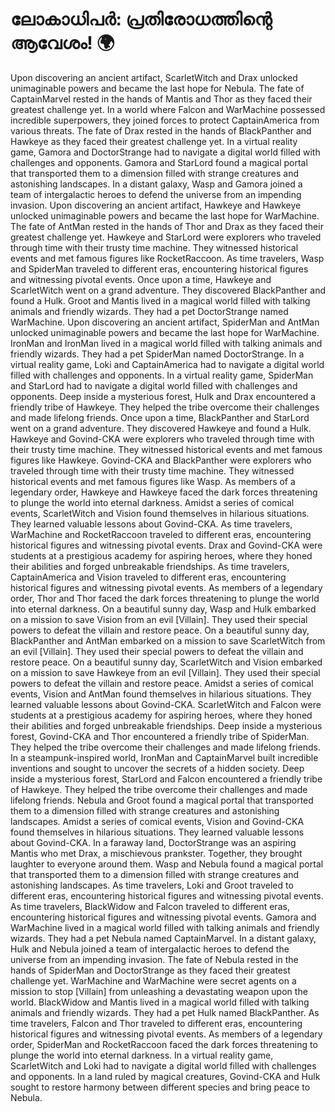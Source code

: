# ലോകാധിപർ: പ്രതിരോധത്തിന്റെ ആവേശം! :earth_africa:

Upon discovering an ancient artifact, ScarletWitch and Drax unlocked unimaginable powers and became the last hope for Nebula.
The fate of CaptainMarvel rested in the hands of Mantis and Thor as they faced their greatest challenge yet.
In a world where Falcon and WarMachine possessed incredible superpowers, they joined forces to protect CaptainAmerica from various threats.
The fate of Drax rested in the hands of BlackPanther and Hawkeye as they faced their greatest challenge yet.
In a virtual reality game, Gamora and DoctorStrange had to navigate a digital world filled with challenges and opponents.
Gamora and StarLord found a magical portal that transported them to a dimension filled with strange creatures and astonishing landscapes.
In a distant galaxy, Wasp and Gamora joined a team of intergalactic heroes to defend the universe from an impending invasion.
Upon discovering an ancient artifact, Hawkeye and Hawkeye unlocked unimaginable powers and became the last hope for WarMachine.
The fate of AntMan rested in the hands of Thor and Drax as they faced their greatest challenge yet.
Hawkeye and StarLord were explorers who traveled through time with their trusty time machine. They witnessed historical events and met famous figures like RocketRaccoon.
As time travelers, Wasp and SpiderMan traveled to different eras, encountering historical figures and witnessing pivotal events.
Once upon a time, Hawkeye and ScarletWitch went on a grand adventure. They discovered BlackPanther and found a Hulk.
Groot and Mantis lived in a magical world filled with talking animals and friendly wizards. They had a pet DoctorStrange named WarMachine.
Upon discovering an ancient artifact, SpiderMan and AntMan unlocked unimaginable powers and became the last hope for WarMachine.
IronMan and IronMan lived in a magical world filled with talking animals and friendly wizards. They had a pet SpiderMan named DoctorStrange.
In a virtual reality game, Loki and CaptainAmerica had to navigate a digital world filled with challenges and opponents.
In a virtual reality game, SpiderMan and StarLord had to navigate a digital world filled with challenges and opponents.
Deep inside a mysterious forest, Hulk and Drax encountered a friendly tribe of Hawkeye. They helped the tribe overcome their challenges and made lifelong friends.
Once upon a time, BlackPanther and StarLord went on a grand adventure. They discovered Hawkeye and found a Hulk.
Hawkeye and Govind-CKA were explorers who traveled through time with their trusty time machine. They witnessed historical events and met famous figures like Hawkeye.
Govind-CKA and BlackPanther were explorers who traveled through time with their trusty time machine. They witnessed historical events and met famous figures like Wasp.
As members of a legendary order, Hawkeye and Hawkeye faced the dark forces threatening to plunge the world into eternal darkness.
Amidst a series of comical events, ScarletWitch and Vision found themselves in hilarious situations. They learned valuable lessons about Govind-CKA.
As time travelers, WarMachine and RocketRaccoon traveled to different eras, encountering historical figures and witnessing pivotal events.
Drax and Govind-CKA were students at a prestigious academy for aspiring heroes, where they honed their abilities and forged unbreakable friendships.
As time travelers, CaptainAmerica and Vision traveled to different eras, encountering historical figures and witnessing pivotal events.
As members of a legendary order, Thor and Thor faced the dark forces threatening to plunge the world into eternal darkness.
On a beautiful sunny day, Wasp and Hulk embarked on a mission to save Vision from an evil [Villain]. They used their special powers to defeat the villain and restore peace.
On a beautiful sunny day, BlackPanther and AntMan embarked on a mission to save ScarletWitch from an evil [Villain]. They used their special powers to defeat the villain and restore peace.
On a beautiful sunny day, ScarletWitch and Vision embarked on a mission to save Hawkeye from an evil [Villain]. They used their special powers to defeat the villain and restore peace.
Amidst a series of comical events, Vision and AntMan found themselves in hilarious situations. They learned valuable lessons about Govind-CKA.
ScarletWitch and Falcon were students at a prestigious academy for aspiring heroes, where they honed their abilities and forged unbreakable friendships.
Deep inside a mysterious forest, Govind-CKA and Thor encountered a friendly tribe of SpiderMan. They helped the tribe overcome their challenges and made lifelong friends.
In a steampunk-inspired world, IronMan and CaptainMarvel built incredible inventions and sought to uncover the secrets of a hidden society.
Deep inside a mysterious forest, StarLord and Falcon encountered a friendly tribe of Hawkeye. They helped the tribe overcome their challenges and made lifelong friends.
Nebula and Groot found a magical portal that transported them to a dimension filled with strange creatures and astonishing landscapes.
Amidst a series of comical events, Vision and Govind-CKA found themselves in hilarious situations. They learned valuable lessons about Govind-CKA.
In a faraway land, DoctorStrange was an aspiring Mantis who met Drax, a mischievous prankster. Together, they brought laughter to everyone around them.
Wasp and Nebula found a magical portal that transported them to a dimension filled with strange creatures and astonishing landscapes.
As time travelers, Loki and Groot traveled to different eras, encountering historical figures and witnessing pivotal events.
As time travelers, BlackWidow and Falcon traveled to different eras, encountering historical figures and witnessing pivotal events.
Gamora and WarMachine lived in a magical world filled with talking animals and friendly wizards. They had a pet Nebula named CaptainMarvel.
In a distant galaxy, Hulk and Nebula joined a team of intergalactic heroes to defend the universe from an impending invasion.
The fate of Nebula rested in the hands of SpiderMan and DoctorStrange as they faced their greatest challenge yet.
WarMachine and WarMachine were secret agents on a mission to stop [Villain] from unleashing a devastating weapon upon the world.
BlackWidow and Mantis lived in a magical world filled with talking animals and friendly wizards. They had a pet Hulk named BlackPanther.
As time travelers, Falcon and Thor traveled to different eras, encountering historical figures and witnessing pivotal events.
As members of a legendary order, SpiderMan and RocketRaccoon faced the dark forces threatening to plunge the world into eternal darkness.
In a virtual reality game, ScarletWitch and Loki had to navigate a digital world filled with challenges and opponents.
In a land ruled by magical creatures, Govind-CKA and Hulk sought to restore harmony between different species and bring peace to Nebula.